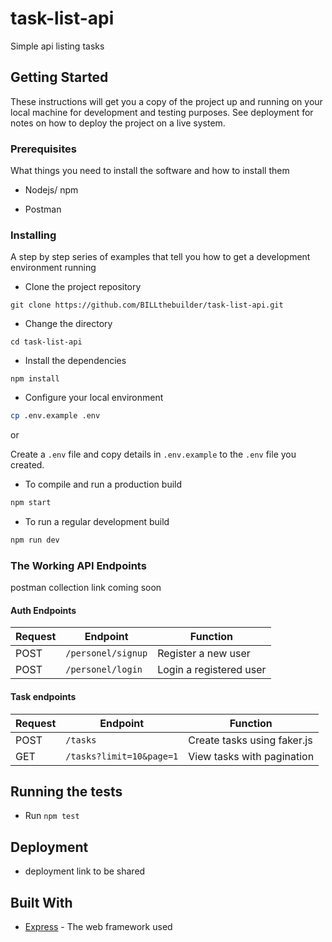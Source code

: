 # task-list-api
Simple api listing tasks

## Getting Started

These instructions will get you a copy of the project up and running on your local machine for development and testing purposes. See deployment for notes on how to deploy the project on a live system.

### Prerequisites

What things you need to install the software and how to install them

- Nodejs/ npm

- Postman

### Installing

A step by step series of examples that tell you how to get a development environment running

- Clone the project repository

`git clone https://github.com/BILLthebuilder/task-list-api.git`

- Change the directory

`cd task-list-api`

- Install the dependencies

`npm install`

- Configure your local environment

```bash
cp .env.example .env
```

or

Create a `.env` file and copy details in `.env.example` to the `.env` file you created.

- To compile and run a production build

```bash
npm start
```

- To run a regular development build

```bash
npm run dev
```

### The Working API Endpoints

postman collection link coming soon

#### Auth Endpoints

| Request | Endpoint              | Function                |
| ------- | --------------------- | ----------------------- |
| POST    | `/personel/signup` | Register a new user     |
| POST    | `/personel/login` | Login a registered user |

#### Task endpoints

| Request | Endpoint                 | Function                                   |
| ------- | ------------------------ | ------------------------------------------ |
| POST    | `/tasks`           | Create tasks using faker.js                             |
| GET    | `/tasks?limit=10&page=1`       | View tasks with pagination                    |

## Running the tests

- Run `npm test`

## Deployment

- deployment link to be shared

## Built With

- [Express](http://expressjs.com) - The web framework used
